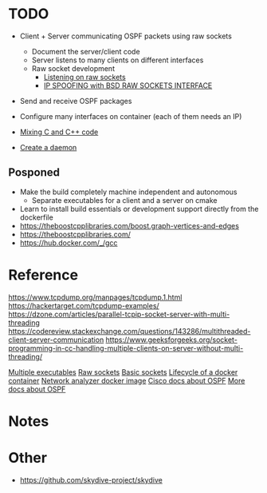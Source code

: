 # TODO

- Client + Server communicating OSPF packets using raw sockets
  - Document the server/client code
  - Server listens to many clients on different interfaces
  - Raw socket development
    - [Listening on raw sockets](https://stackoverflow.com/questions/13082023/raw-socket-listener)
    - [IP SPOOFING with BSD RAW SOCKETS INTERFACE](http://www.enderunix.org/docs/en/rawipspoof/)
- Send and receive OSPF packages

- Configure many interfaces on container (each of them needs an IP)
- [Mixing C and C++ code](https://isocpp.org/wiki/faq/mixing-c-and-cpp)
- [Create a daemon](http://www.microhowto.info/howto/cause_a_process_to_become_a_daemon_in_c.html)

## Posponed

- Make the build completely machine independent and autonomous
  - Separate executables for a client and a server on cmake
- Learn to install build essentials or development support directly from the dockerfile
- https://theboostcpplibraries.com/boost.graph-vertices-and-edges
- https://theboostcpplibraries.com/
- <https://hub.docker.com/_/gcc>

# Reference

<https://www.tcpdump.org/manpages/tcpdump.1.html>
<https://hackertarget.com/tcpdump-examples/>
<https://dzone.com/articles/parallel-tcpip-socket-server-with-multi-threading>
<https://codereview.stackexchange.com/questions/143286/multithreaded-client-server-communication>
<https://www.geeksforgeeks.org/socket-programming-in-cc-handling-multiple-clients-on-server-without-multi-threading/>

[Multiple executables](https://stackoverflow.com/questions/14306642/adding-multiple-executables-in-cmake)
[Raw sockets](https://www.tenouk.com/Module43a.html)
[Basic sockets](https://www.geeksforgeeks.org/socket-programming-cc/)
[Lifecycle of a docker container](https://medium.com/@nagarwal/lifecycle-of-docker-container-d2da9f85959)
[Network analyzer docker image](https://github.com/jpcofr/netshoot)
[Cisco docs about OSPF](https://www.cisco.com/c/en/us/support/docs/ip/open-shortest-path-first-ospf/7039-1.html)
[More docs about OSPF](https://www.routeralley.com/guides/ospf.pdf)

# Notes

# Other

- <https://github.com/skydive-project/skydive>
